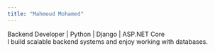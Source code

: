 ```yaml
---
title: "Mahmoud Mohamed"
---
```


Backend Developer | Python | Django | ASP.NET Core  
I build scalable backend systems and enjoy working with databases.



